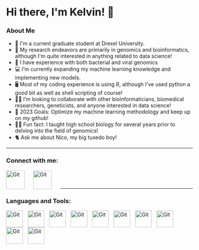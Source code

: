# Hi there, I'm Kelvin! 👋 

### About Me

- 🏫 I'm a current graduate student at Drexel University.
- 🧬 My research endeavors are primarily in genomics and bioinformatics, although I'm quite interested in anything related to data science!
- 🦠 I have experience with both bacterial and viral genomics
- 💻 I’m currently expanding my machine learning knowledge and implementing new models.
- 🖥️ Most of my coding experience is using R, although I've used python a good bit as well as shell scripting of course!
- 👨‍💻 I’m looking to collaborate with other bioinformaticians, biomedical researchers, geneticists, and anyone interested in data science!
- 🥅 2023 Goals: Optimize my machine learning methodology and keep up on my github! 
- 👨‍🏫 Fun fact: I taught high school biology for several years prior to delving into the field of genomics!
- 🐈 Ask me about Nico, my big tuxedo boy!

---

### Connect with me:

[<img align="left" alt="Git" width="50px" src="https://cdn.jsdelivr.net/gh/devicons/devicon/icons/linkedin/linkedin-original.svg" style="padding-right:20px" />](https://linkedin.com/in/klkoser)

[<img align="left" alt="Git" width="50px" src="https://cdn.jsdelivr.net/gh/devicons/devicon/icons/twitter/twitter-original.svg" style="padding-right:20px"  />](https://twitter.com/kelvin_koser)


<br />
<br />

          

---

### Languages and Tools:

<img align="left" alt="Git" width="45px" src="https://cdn.jsdelivr.net/gh/devicons/devicon/icons/jetbrains/jetbrains-original.svg" style="padding-right:10px;" />
<img align="left" alt="Git" width="45px" src="https://cdn.jsdelivr.net/gh/devicons/devicon/icons/jupyter/jupyter-original-wordmark.svg" style="padding-right:10px;" />
<img align="left" alt="Git" width="45px" src="https://cdn.jsdelivr.net/gh/devicons/devicon/icons/python/python-original-wordmark.svg" style="padding-right:10px;" />
<img align="left" alt="Git" width="45px" src="https://cdn.jsdelivr.net/gh/devicons/devicon/icons/r/r-original.svg" style="padding-right:10px;" />
<img align="left" alt="Git" width="45px" src="https://cdn.jsdelivr.net/gh/devicons/devicon/icons/rstudio/rstudio-original.svg" style="padding-right:10px;" />
<img align="left" alt="Git" width="45px" src="https://cdn.jsdelivr.net/gh/devicons/devicon/icons/xcode/xcode-original.svg" style="padding-right:10px;" />
<img align="left" alt="Git" width="45px" src="https://cdn.jsdelivr.net/gh/devicons/devicon/icons/bash/bash-original.svg" style="padding-right:10px;" />
<img align="left" alt="Git" width="45px" src="https://cdn.jsdelivr.net/gh/devicons/devicon/icons/atom/atom-original.svg" style="padding-right:10px;" />
<img align="left" alt="Git" width="45px" src="https://cdn.jsdelivr.net/gh/devicons/devicon/icons/linux/linux-original.svg" style="padding-right:10px;" />
<img align="left" alt="Git" width="45px" src="https://cdn.jsdelivr.net/gh/devicons/devicon/icons/pandas/pandas-original-wordmark.svg" style="padding-right:10px;" />

<br />
<br />

[linkedin]: https://linkedin.com/in/klkoser
[twitter]: https://twitter.com/kelvin_koser
